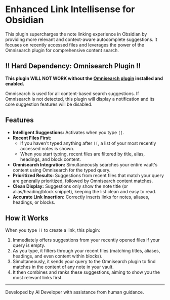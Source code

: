 # Enhanced Link Intellisense for Obsidian

This plugin supercharges the note linking experience in Obsidian by providing more relevant and context-aware autocomplete suggestions. It focuses on recently accessed files and leverages the power of the Omnisearch plugin for comprehensive content search.

## !! Hard Dependency: Omnisearch Plugin !!

**This plugin WILL NOT WORK without the [Omnisearch plugin](https://github.com/scambier/obsidian-omnisearch) installed and enabled.**

Omnisearch is used for all content-based search suggestions. If Omnisearch is not detected, this plugin will display a notification and its core suggestion features will be disabled.

## Features

*   **Intelligent Suggestions:** Activates when you type `[[`.
*   **Recent Files First:**
    *   If you haven't typed anything after `[[`, a list of your most recently accessed notes is shown.
    *   When you start typing, recent files are filtered by title, alias, headings, and block content.
*   **Omnisearch Integration:** Simultaneously searches your entire vault's content using Omnisearch for the typed query.
*   **Prioritized Results:** Suggestions from recent files that match your query are generally prioritized, followed by Omnisearch content matches.
*   **Clean Display:** Suggestions only show the note title (or alias/heading/block snippet), keeping the list clean and easy to read.
*   **Accurate Link Insertion:** Correctly inserts links for notes, aliases, headings, or blocks.

## How it Works

When you type `[[` to create a link, this plugin:
1.  Immediately offers suggestions from your recently opened files if your query is empty.
2.  As you type, it filters through your recent files (matching titles, aliases, headings, and even content within blocks).
3.  Simultaneously, it sends your query to the Omnisearch plugin to find matches in the content of any note in your vault.
4.  It then combines and ranks these suggestions, aiming to show you the most relevant links first.

---

Developed by AI Developer with assistance from human guidance.
